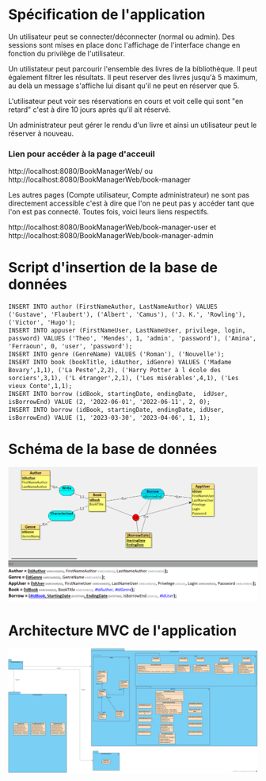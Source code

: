# Spécification de l'application
Un utilisateur peut se connecter/déconnecter (normal ou admin).
Des sessions sont mises en place donc l'affichage de l'interface change en fonction du privilège de l'utilisateur.

Un utilistateur peut parcourir l'ensemble des livres de la bibliothèque. 
Il peut également filtrer les résultats.
Il peut reserver des livres jusqu'à 5 maximum, au delà un message s'affiche lui disant qu'il ne peut en réserver que 5.

L'utilisateur peut voir ses réservations en cours et voit celle qui sont "en retard" c'est à dire 10 jours après qu'il ait réservé.

Un administrateur peut gérer le rendu d'un livre et ainsi un utilisateur peut le réserver à nouveau.

### Lien pour accéder à la page d'acceuil
http://localhost:8080/BookManagerWeb/ ou http://localhost:8080/BookManagerWeb/book-manager

Les autres pages (Compte utilisateur, Compte administrateur) ne sont pas directement accessible c'est à dire que l'on ne peut pas y accéder tant que l'on est pas connecté. Toutes fois, voici leurs liens respectifs. 

http://localhost:8080/BookManagerWeb/book-manager-user et http://localhost:8080/BookManagerWeb/book-manager-admin

# Script d'insertion de la base de données
```
INSERT INTO author (FirstNameAuthor, LastNameAuthor) VALUES ('Gustave', 'Flaubert'), ('Albert', 'Camus'), ('J. K.', 'Rowling'), ('Victor', 'Hugo');
INSERT INTO appuser (FirstNameUser, LastNameUser, privilege, login, password) VALUES ('Theo', 'Mendes', 1, 'admin', 'password'), ('Amina', 'Ferraoun', 0, 'user', 'password');
INSERT INTO genre (GenreName) VALUES ('Roman'), ('Nouvelle');
INSERT INTO book (bookTitle, idAuthor, idGenre) VALUES ('Madame Bovary',1,1), ('La Peste',2,2), ('Harry Potter à l école des sorciers',3,1), ('L étranger',2,1), ('Les misérables',4,1), ('Les vieux Conte',1,1);
INSERT INTO borrow (idBook, startingDate, endingDate,  idUser, isBorrowEnd) VALUE (2, '2022-06-01', '2022-06-11', 2, 0);
INSERT INTO borrow (idBook, startingDate, endingDate, idUser, isBorrowEnd) VALUE (1, '2023-03-30', '2023-04-06', 1, 1);
```

# Schéma de la base de données
![Schéma de la base de donées](/assets/Schema_DDD.png)

# Architecture MVC de l'application
![Architecture MVC de l'application](/assets/Diagramme_De_Classe.png)